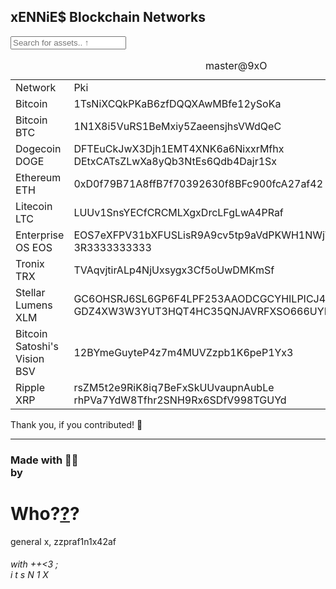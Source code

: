 <html>
<head>
<meta charset="UTF-8">
<meta name="viewport" content="width=device-width, initial-scale=0.25">
<link rel="stylesheet" type="text/css" href="assets/css/style.scss">
</head>
<body>
<h2>xENNiE$ Blockchain Networks</h2>
<input type="text" id="myInput" onkeyup="sortsortsort()" placeholder="Search for assets.. ↑">
<table id="XeKeys" cellspacing="0" cellpadding="3">
	<caption>master@9xO</caption>
	<tr>
		<td>Network</td>
		<td>Pki</td>
	</tr>
	<tr>
		<td>Bitcoin</td>
		<td>1TsNiXCQkPKaB6zfDQQXAwMBfe12ySoKa</td>
	</tr>
	<tr>
		<td>Bitcoin BTC</td>
		<td>1N1X8i5VuRS1BeMxiy5ZaeensjhsVWdQeC</td>
	</tr>
	<tr>
		<td>Dogecoin DOGE</td>
		<td>DFTEuCkJwX3Djh1EMT4XNK6a6NixxrMfhx<br>DEtxCATsZLwXa8yQb3NtEs6Qdb4Dajr1Sx</td>
	</tr>
	<tr>
		<td>Ethereum ETH</td>
		<td>0xD0f79B71A8ffB7f70392630f8BFc900fcA27af42</td>
	</tr>
	<tr>
		<td>Litecoin LTC</td>
		<td>LUUv1SnsYECfCRCMLXgxDrcLFgLwA4PRaf</td>
	</tr>
	<tr>
		<td>Enterprise OS EOS</td>
		<td>EOS7eXFPV31bXFUSLisR9A9cv5tp9aVdPKWH1NWjWy3vCukKn3E3G<br>3R3333333333</td>
	</tr>
	<tr>
		<td>Tronix TRX</td>
		<td>TVAqvjtirALp4NjUxsygx3Cf5oUwDMKmSf</td>
	</tr>
	<tr>
		<td>Stellar Lumens XLM</td>
		<td>GC6OHSRJ6SL6GP6F4LPF253AAODCGCYHILPICJ47E634GQOYY3FSOENR<br>GDZ4XW3W3YUT3HQT4HC35QNJAVRFXSO666UYPJMXZFIHB5UY6YXQCOVN</td>
	</tr>
	<tr>
		<td>Bitcoin Satoshi's Vision BSV</td>
		<td>12BYmeGuyteP4z7m4MUVZzpb1K6peP1Yx3</td>
	</tr>
	<tr>
		<td>Ripple XRP</td>
		<td>rsZM5t2e9RiK8iq7BeFxSkUUvaupnAubLe<br>rhPVa7YdW8Tfhr2SNH9Rx6SDfV998TGUYd</td>
	</tr>
</table>
Thank you, if you contributed! 🖤
<script>
													//new custom sortsortsort() :: @Z +%s=1592603382
													//can match query to anywhere in (this=2;cols) table
													//© 1996-2020 Nikhil itsN1X Pandita, EX(i)T Co. (P)
function sortsortsort()
{
	input = document.getElementById("myInput");
	filter = input.value.toUpperCase();					//make this "filter=input" for case-sensitivity
	maez = document.getElementById("XeKeys");
	rox = maez.getElementsByTagName("tr");
	for (i = 0; i < rox.length; i++)
	{
	    CD1 = rox[i].getElementsByTagName("td")[0];
	    CD2 = rox[i].getElementsByTagName("td")[1];
													//we can add more CDs if we have more coloumns 
	    if (CD1)
		{
      		txtValue = CD1.textContent || CD1.innerText;
		if (txtValue.toUpperCase().indexOf(filter) > -1)
			{rox[i].style.display = "";}
		else
			{
			if (CD2)
				{
      				txtValue = CD2.textContent || CD2.innerText;
				if (txtValue.toUpperCase().indexOf(filter) > -1)
					{rox[i].style.display = "";}
				else
													//write another, recursive "else if(CD3){...}" here
					{rox[i].style.display = "none";}
				}
			}
		}
	}
}
</script>
<hr>
<h3>Made with 🚬💥<br>by</h3>
<h1>
	Who?<a href="https://itsN1X.github.io/" target="_blank" >?</a>?
</h1>
general x, zzpraf1n1x42af
<h6>with ++<3 ;<br>i t s N 1 X</h6>

</body>
</html>
